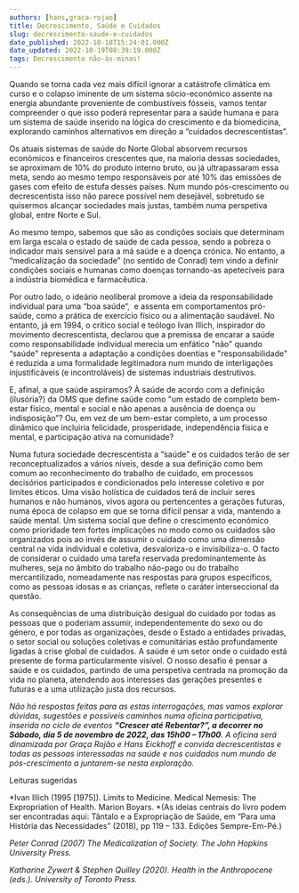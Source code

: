 ```yaml
---
authors: [hans,graca-rojao]
title: Decrescimento, Saúde e Cuidados
slug: decrescimento-saude-e-cuidados
date_published: 2022-10-18T15:24:01.000Z
date_updated: 2022-10-19T08:39:19.000Z
tags: Decrescimento não-às-minas!
---
```

Quando se torna cada vez mais difícil ignorar a catástrofe climática em curso e o colapso iminente de um sistema sócio-económico assente na energia abundante proveniente de combustíveis fósseis, vamos tentar compreender o que isso poderá representar para a saúde humana e para um sistema de saúde inserido na lógica do crescimento e da biomedicina, explorando caminhos alternativos em direção a “cuidados decrescentistas”.

Os atuais sistemas de saúde do Norte Global absorvem recursos económicos e financeiros crescentes que, na maioria dessas sociedades, se aproximam de 10% do produto interno bruto, ou já ultrapassaram essa meta, sendo ao mesmo tempo responsáveis por até 10% das emissões de gases com efeito de estufa desses países. Num mundo pós-crescimento ou decrescentista isso não parece possível nem desejável, sobretudo se quisermos alcançar sociedades mais justas, também numa perspetiva global, entre Norte e Sul.

Ao mesmo tempo, sabemos que são as condições sociais que determinam em larga escala o estado de saúde de cada pessoa, sendo a pobreza o indicador mais sensível para a má saúde e a doença crónica. No entanto, a “medicalização da sociedade” (no sentido de Conrad) tem vindo a definir condições sociais e humanas como doenças tornando-as apetecíveis para a indústria biomédica e farmacêutica.

Por outro lado, o ideário neoliberal promove a ideia da responsabilidade individual para uma “boa saúde“,  e assenta em comportamentos pró-saúde, como a prática de exercício físico ou a alimentação saudável. No entanto, já em 1994, o crítico social e teólogo Ivan Illich, inspirador do movimento decrescentista, declarou que a premissa de encarar a saúde como responsabilidade individual merecia um enfático "não" quando “saúde" representa a adaptação a condições doentias e "responsabilidade" é reduzida a uma formalidade legitimadora num mundo de interligações injustificáveis (e incontroláveis) de sistemas industriais destrutivos.

E, afinal, a que saúde aspiramos? À saúde de acordo com a definição (ilusória?) da OMS que define saúde como "um estado de completo bem-estar físico, mental e social e não apenas a ausência de doença ou indisposição”? Ou, em vez de um bem-estar completo, a um processo dinâmico que incluiria felicidade, prosperidade, independência física e mental, e participação ativa na comunidade?

Numa futura sociedade decrescentista a “saúde” e os cuidados terão de ser reconceptualizados a vários níveis, desde a sua definição como bem comum ao reconhecimento do trabalho de cuidado, em processos decisórios participados e condicionados pelo interesse coletivo e por limites éticos. Uma visão holística de cuidados terá de incluir seres humanos e não humanos, vivos agora ou pertencentes a gerações futuras, numa época de colapso em que se torna difícil pensar a vida, mantendo a saúde mental. Um sistema social que define o crescimento económico como prioridade tem fortes implicações no modo como os cuidados são organizados pois ao invés de assumir o cuidado como uma dimensão central na vida individual e coletiva, desvaloriza-o e invisibiliza-o. O facto de considerar o cuidado uma tarefa reservada predominantemente às mulheres, seja no âmbito do trabalho não-pago ou do trabalho mercantilizado, nomeadamente nas respostas para grupos específicos, como as pessoas idosas e as crianças, reflete o caráter interseccional da questão.

As consequências de uma distribuição desigual do cuidado por todas as pessoas que o poderiam assumir, independentemente do sexo ou do género, e por todas as organizações, desde o Estado a entidades privadas, o setor social ou soluções coletivas e comunitárias estão profundamente ligadas à crise global de cuidados. A saúde é um setor onde o cuidado está presente de forma particularmente visível. O nosso desafio é pensar a saúde e os cuidados, partindo de uma perspetiva centrada na promoção da vida no planeta, atendendo aos interesses das gerações presentes e futuras e a uma utilização justa dos recursos.

*Não há respostas feitas para as estas interrogações, mas vamos explorar dúvidas, sugestões e possíveis caminhos numa oficina participativa, inserida no ciclo de eventos **“Crescer até Rebentar?”, a decorrer no Sábado, dia 5 de novembro de 2022, das 15h00 – 17h00**. A oficina será dinamizada por Graça Rojão e Hans Eickhoff e convida decrescentistas e todas as pessoas interessadas na saúde e nos cuidados num mundo de pós-crescimento a juntarem-se nesta exploração.*

Leituras sugeridas

*Ivan Illich (1995 [1975]). Limits to Medicine. Medical Nemesis: The Expropriation of Health. Marion Boyars. *(As ideias centrais do livro podem ser encontradas aqui: Tântalo e a Expropriação de Saúde, em “Para uma História das Necessidades” (2018), pp 119 – 133. Edições Sempre-Em-Pé.)

*Peter Conrad (2007) The Medicalization of Society. The John Hopkins University Press.*

*Katharine Zywert & Stephen Quilley (2020). Health in the Anthropocene (eds.). University of Toronto Press.*
